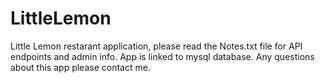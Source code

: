 # LittleLemon

Little Lemon restarant application, please read the Notes.txt file for API endpoints and admin info. 
App is linked to mysql database. 
Any questions about this app please contact me. 
